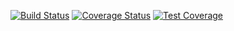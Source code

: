 [![Build Status](https://travis-ci.org/OnyekachiSamuel/PostIt-App.svg?branch=master)](https://travis-ci.org/OnyekachiSamuel/PostIt-App)
[![Coverage Status](https://coveralls.io/repos/github/OnyekachiSamuel/PostIt-App/badge.svg?branch=master)](https://coveralls.io/github/OnyekachiSamuel/PostIt-App?branch=master)
[![Test Coverage](https://codeclimate.com/github/OnyekachiSamuel/PostIt-App/badges/coverage.svg)](https://codeclimate.com/github/OnyekachiSamuel/PostIt-App/coverage)
